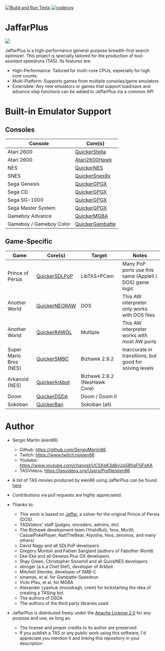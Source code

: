 
[![Build and Run Tests](https://github.com/SergioMartin86/jaffarPlus/actions/workflows/make.yml/badge.svg)](https://github.com/SergioMartin86/jaffarPlus/actions/workflows/make.yml) [![codecov](https://codecov.io/gh/SergioMartin86/jaffarPlus/graph/badge.svg?token=B9KMR864ZP)](https://codecov.io/gh/SergioMartin86/jaffarPlus)

# JaffarPlus

![](jaffar.png)

JaffarPlus is a high-performance general-purpose breadth-first search optimizer. This project is specially tailored for the production of tool-assisted speedruns (TAS). Its features are:

* High-Performance: Tailored for multi-core CPUs, especially for high core counts.
* Multi-Platform: Supports games from multiple consoles/game emulators
* Extensible: Any new emulators or games that support load/save and advance step functions can be added to JaffarPlus via a common API

# Built-in Emulator Support

## Consoles

| Console                  | Core(s)                                                                      |
| --------                 | -------                                                                      |
| Atari 2600               | [QuickerStella](https://github.com/SergioMartin86/quickerStella)             |
| Atari 2600               | [Atari2600Hawk](https://github.com/CasualPokePlayer/libAtari2600Hawk)        |
| NES                      | [QuickerNES](https://github.com/SergioMartin86/quickerNES)                   |
| SNES                     | [QuickerSnes9x](https://github.com/SergioMartin86/quickerSnes9x)             |
| Sega Genesis             | [QuickerGPGX](https://github.com/SergioMartin86/quickerGPGX)                 |
| Sega CD                  | [QuickerGPGX](https://github.com/SergioMartin86/quickerGPGX)                 |
| Sega SG-1000             | [QuickerGPGX](https://github.com/SergioMartin86/quickerGPGX)                 |
| Sega Master System       | [QuickerGPGX](https://github.com/SergioMartin86/quickerGPGX)                 |
| Gameboy Advance          | [QuickerMGBA](https://github.com/SergioMartin86/quickerMGBA)                 |
| Gameboy / Gameboy Color  | [QuickerGambatte](https://github.com/SergioMartin86/quickerGambatte)         |

## Game-Specific

| Game                                | Core(s)                                                           |   Target      |  Notes   |
| --------                            | -------                                                           | ------        | ------   |
| Prince of Persia                    | [QuickerSDLPoP](https://github.com/SergioMartin86/quickerSDLPoP)  | LibTAS+PCem   |  Many PoP ports use this same (AppleII / DOS) game logic |
| Another World                       | [QuickerNEORAW](https://github.com/SergioMartin86/QuickerNEORAW)  | DOS           |  This AW interpreter only works with DOS files |
| Another World                       | [QuickerRAWGL](https://github.com/SergioMartin86/QuickerRAWGL)    | Multiple      |  This AW interpreter works with most AW ports |
| Super Mario Bros (NES)              | [QuickerSMBC](https://github.com/SergioMartin86/quickerSMBC)      | Bizhawk 2.9.2 |  Inaccurate in transitions, but good for solving levels |
| Arkanoid (NES)                      | [QuickerArkbot](https://github.com/SergioMartin86/quickerArkBot)  | Bizhawk 2.9.2 (NesHawk Core) |          |
| Doom                 | [QuickerDSDA](https://github.com/SergioMartin86/quickerDSDA)  |  Doom / Doom II |
| Sokoban              | [QuickerBan](https://github.com/SergioMartin86/quickerBan)  | Sokoban (all) |

Author
=============

- Sergio Martin (eien86)
  + Github: https://github.com/SergioMartin86
  + Twitch: https://www.twitch.tv/eien86
  + Youtube: https://www.youtube.com/channel/UCSXpK3d6vUq58fjgF5jFoKA
  + TASVideos: https://tasvideos.org/Users/Profile/eien86

- A list of TAS movies produced by eien86 using JaffarPlus can be found [here](https://tasvideos.org/Subs-List?user=eien86&statusfilter=6)

- Contributions via pull requests are highly appreciated.

- Thanks to:
  + This work is based on [Jaffar](https://github.com/SergioMartin86/jaffar), a solver for the original Prince of Persia (DOS).
  + TASVideos' staff (judges, encoders, admins, etc)
  + The Bizhawk development team (YoshiRulz, feos, Morilli, CasualPokePlayer, NattTheBear, Alyosha, feos, zeromus, and many others)
  + Dávid Nagy and all SDLPoP developers
  + Gregory Montoir and Fabien Sanglard (authors of Fabother World)
  + Eke-Eke and all Genesis Plus GX developers
  + Shay Green, Christopher Snowhill and all QuickNES developers
  + sbroger (a.k.a Chef Stef), developer of Arkbot
  + Mitchell Sternke, developer of SMB-C
  + sinamas, et al. for Gambatte-Speedrun
  + Vicki Pfau, et al. for MGBA
  + Alexander Lyashuk (mooskagh, crem) for kickstarting the idea of creating a TASing bot.
  + The authors of DSDA
  + The authors of the third party libraries used.

- JaffarPlus is distributed freely under the [Apache License 2.0](https://www.apache.org/licenses/LICENSE-2.0) for any purpose and use, as long as:
  + The license and proper credits to its author are preserved
  + If you publish a TAS or any public work using this software, I'd appreciate you mention it and linking this repository in your description
